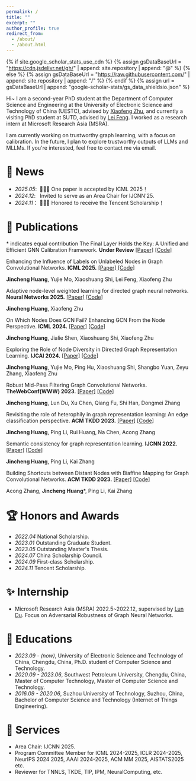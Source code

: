 ```yaml
---
permalink: /
title: ""
excerpt: ""
author_profile: true
redirect_from: 
  - /about/
  - /about.html
---
```


{% if site.google_scholar_stats_use_cdn %}
{% assign gsDataBaseUrl = "https://cdn.jsdelivr.net/gh/" | append: site.repository | append: "@" %}
{% else %}
{% assign gsDataBaseUrl = "https://raw.githubusercontent.com/" | append: site.repository | append: "/" %}
{% endif %}
{% assign url = gsDataBaseUrl | append: "google-scholar-stats/gs_data_shieldsio.json" %}

<span class='anchor' id='about-me'></span>

Hi~ I am a second-year PhD student at the Department of Computer Science and Engineering at the University of Electronic Science and Technology of China (UESTC), advised by [Xiaofeng Zhu](https://scholar.google.com/citations?user=-bk1CrcAAAAJ&hl=zh-CN), and currently a visiting PhD student at SUTD, advised by [Lei Feng](https://scholar.google.com/citations?user=KomQOFkAAAAJ&hl=zh-CN&oi=ao). I worked as a research intern at Microsoft Research Asia (MSRA).

I am currently working on trustworthy graph learning, with a focus on calibration. In the future, I plan to explore trustworthy outputs of LLMs and MLLMs. If you're interested, feel free to contact me via email.

# 🤗 News

- *2025.05*: &nbsp;🎉🎉🎉 One paper is accepted by ICML 2025！
- *2024.12*: &nbsp; Invited to serve as an Area Chair for IJCNN'25.
- *2024.11*：&nbsp;🎉🎉🎉 Honored to receive the Tencent Scholarship！


# 📖 Publications

\* indicates equal contribution
The Final Layer Holds the Key: A Unified and Efficient GNN Calibration Framework. **Under Review** [[Paper]](https://arxiv.org/pdf/2505.11335) [[Code]]()

Enhancing the Influence of Labels on Unlabeled Nodes in Graph Convolutional Networks. **ICML 2025.** [[Paper]](https://arxiv.org/pdf/2411.02279) [[Code]](https://github.com/huangJC0429/label-utilize-GCN)

**Jincheng Huang**, Yujie Mo, Xiaoshuang Shi, Lei Feng, Xiaofeng Zhu

Adaptive node-level weighted learning for directed graph neural networks. **Neural Networks 2025.** [[Paper]](https://www.sciencedirect.com/science/article/abs/pii/S0893608025002722) [[Code]]()

**Jincheng Huang**, Xiaofeng Zhu

On Which Nodes Does GCN Fail? Enhancing GCN From the Node Perspective. **ICML 2024.** [[Paper]](https://openreview.net/pdf?id=dcwUGaK9sQ) [[Code]](https://github.com/huangJC0429/DaGCN)

**Jincheng Huang**, Jialie Shen, Xiaoshuang Shi, Xiaofeng Zhu

Exploring the Role of Node Diversity in Directed Graph Representation Learning. **IJCAI 2024.** [[Paper]](https://www.ijcai.org/proceedings/2024/0229.pdf) [[Code]](https://github.com/huangJC0429/NDDGNN)

**Jincheng Huang**, Yujie Mo, Ping Hu, Xiaoshuang Shi, Shangbo Yuan, Zeyu Zhang, Xiaofeng Zhu

Robust Mid-Pass Filtering Graph Convolutional Networks. **TheWebConf(WWW) 2023.** [[Paper]](https://dl.acm.org/doi/abs/10.1145/3543507.3583335) [[Code]](https://github.com/huangJC0429/Mid-GCN)

**Jincheng Huang**, Lun Du, Xu Chen, Qiang Fu, Shi Han, Dongmei Zhang

Revisiting the role of heterophily in graph representation learning: An edge classification perspective. **ACM TKDD 2023.** [[Paper]](https://dl.acm.org/doi/abs/10.1145/3603378) [[Code]]()

**Jincheng Huang**, Ping Li, Rui Huang, Na Chen, Acong Zhang

Semantic consistency for graph representation learning. **IJCNN 2022.** [[Paper]]([https://dl.acm.org/doi/abs/10.1145/3603378](https://ieeexplore.ieee.org/abstract/document/9892167/)) [[Code]]()

**Jincheng Huang**, Ping Li, Kai Zhang

Building Shortcuts between Distant Nodes with Biaffine Mapping for Graph Convolutional Networks. **ACM TKDD 2023.** [[Paper]](https://dl.acm.org/doi/abs/10.1145/3650113) [[Code]]()

Acong Zhang, **Jincheng Huang**\*, Ping Li, Kai Zhang



# 🏆 Honors and Awards

- *2022.04* National Scholarship.
- *2023.01* Outstanding Graduate Student.
- *2023.05* Outstanding Master's Thesis.
- *2024.07* China Scholarship Council.
- *2024.09* First-class Scholarship.
- *2024.11* Tencent Scholarship.

# ✨ Internship

- Microsoft Research Asia (MSRA) 2022.5~2022.12, supervised by [Lun Du](https://scholar.google.com/citations?user=3XUANDAAAAAJ&hl=zh-CN). Focus on Adversarial Robustness of Graph Neural Networks.

# 🏫 Educations

- *2023.09 - (now)*, University of Electronic Science and Technology of China, Chengdu, China, Ph.D. student of Computer Science and Technology.
- *2020.09 - 2023.06*, Southwest Petroleum University, Chengdu, China, Master of Computer Technology, Master of Computer Science and Technology. 
- *2016.09 - 2020.06*, Suzhou University of Technology, Suzhou, China, Bachelor of Computer Science and Technology (Internet of Things Engineering). 

# 💬 Services

- Area Chair: IJCNN 2025.
- Program Committee Member for ICML 2024-2025, ICLR 2024-2025, NeurIPS 2024 2025, AAAI 2024-2025, ACM MM 2025, AISTATS2025 etc. 
- Reviewer for TNNLS, TKDE, TIP, IPM, NeuralComputing, etc.
